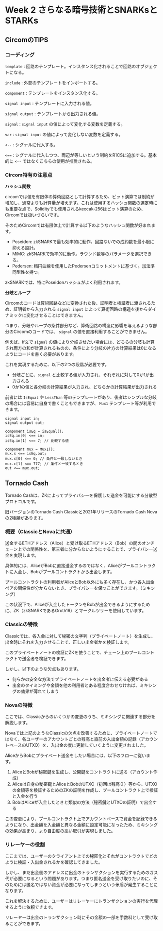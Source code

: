 # Week 2 さらなる暗号技術とSNARKsとSTARKs

## CircomのTIPS

### コーディング

`template` : 回路のテンプレート。インスタンス化されることで回路のオブジェクトになる。

`include` : 外部のテンプレートをインポートする。

`component` : テンプレートをインスタンス化する。

`signal input` : テンプレートに入力される値。

`signal output` : テンプレートから出力される値。

`signal` : `signal input` の値によって変化する変数を定義する。

`var` : `signal input` の値によって変化しない変数を定義する。

`<--` : シグナルに代入する。

`<==` : シグナルに代入しつつ、両辺が等しいという制約をR1CSに追加する。基本的に `<--` ではなくこちらの使用が推奨される。

### Circom特有の注意点

**ハッシュ関数**

circomでは値を有限体の算術回路として計算するため、ビット演算では制約が増加し、通常よりも計算量が増えます。これは使用するハッシュ関数の選定時にも重要な点で、Solidityでも使用されるkeccak-256はビット演算のため、Circomでは扱いづらいです。

そのためCircomでは有限体上で計算する以下のようなハッシュ関数が好まれます。

- Poseidon: zkSNARKで最も効率的に動作。回路ないでの成約数を最小限に抑える設計。
- MiMC: zkSNARKで効率的に動作。ラウンド数等のパラメータを選択できる。
- Pedersen: 楕円曲線を使用したPedersenコミットメントに基づく。加法準同型性を持つ。

zkSNARKでは、特にPoseidonハッシュがよく利用されます。

**分岐とループ**

Circomのコードは算術回路などに変換された後、証明者と検証者に渡されるため、証明者から入力される `signal input` によって算術回路の構造を後からダイナミックに変化させることはできません。

つまり、分岐やループの条件部分など、算術回路の構造に影響を与えるような部分のCircomのコードでは、 `signal` の値を直接利用することができません。

例えば、if文で `signal` の値により分岐させたい場合には、どちらの分岐も計算され両方の和が計算されるものの、条件により分岐の片方の計算結果は0になるようにコードを書く必要があります。

これを実現するために、以下の2つの段階が必要です。

- 分岐ごとに、`signal` と比較する値が入力され、それぞれに対して0か1が出力される
- 0か1の値と各分岐の計算結果が入力され、どちらかの計算結果が出力される

前者には `IsEqual` や `LessThan` 等のテンプレートがあり、後者はシンプルな分岐の場合には容易に自身で書くこともできますが、 `Mux1` テンプレート等が利用できます。

```
signal input in;
signal output out;

component isEq = isEqual();
isEq.in[0] <== in;
isEq.in[1] <== 7; // 比較する値

component mux = Mux1();
mux.s <== isEq.out;
mux.c[0] <== 0; // 条件と一致しないとき
mux.c[1] <== 777; // 条件と一致するとき
out <== mux.out;
```

## Tornado Cash

Tornado Cashは、ZKによってプライバシーを保護した送金を可能にする分散型プロトコルです。

旧バージョンのTornado Cash Classicと2021年リリースのTornado Cash Novaの2種類があります。

### 概要（ClassicとNovaに共通）

送金するETHアドレス（Alice）と受け取るETHアドレス（Bob）の間のオンチェーン上での関係性を、第三者に分からないようにすることで、プライバシー送金を実現します。

具体的には、AliceがBobに直接送金するのではなく、Aliceがプールコントラクトに入金し、Bobがプールコントラクトから出金します。

プールコントラクトの利用者がAliceとBob以外にも多く存在し、かつ各入出金ペアの関係性が分からないとき、プライバシーを保つことができます。（ミキシング）

この状況下で、Aliceが入金したトークンをBobが出金できるようにするために、ZK（zkSNARKであるGroth16）とマークルツリーを使用しています。

### Classicの特徴

Classicでは、各入金に対して秘密の文字列（プライベートノート）を生成し、出金時にそれを入力させることで、正しい出金者かを検証します。

このプライベートノートの検証にZKを使うことで、チェーン上のプールコントラクトで送金者を検証できます。

しかし、以下のような欠点もあります。

- 何らかの安全な方法でプライベートノートを出金者に伝える必要がある
- 出金のタイミングや金額を他の利用者とある程度合わせなければ、ミキシングの効果が薄れてしまう

### Novaの特徴

ここでは、Classicからのいくつかの変更のうち、ミキシングに関連する部分を解説します。

Novaでは上記のようなClassicの欠点を改善するために、プライベートノートではなく、各ユーザーのアカウントごとの残高と直前の入出金額の記録（アカウントベースのUTXO）を、入出金の度に更新していくように変更されました。

AliceからBobにプライベート送金をしたい場合には、以下のフローに従います。

1. AliceとBobが秘密鍵を生成し、公開鍵をコントラクトに送る（アカウント作成）
2. Aliceは自身の秘密鍵とAliceとBobのUTXO（初回は残高０）等から、UTXOの金額等を検証するためのZKの証明を作成し、プールコントラクト上で検証と入金を行う
3. BobはAliceが入金したときと類似の方法（秘密鍵とUTXOの証明）で出金する

この変更により、プールコントラクト上でアカウントベースで資金を記録できるようになり、出金額を入金額と異なる金額に設定可能になったため、ミキシングの効果が高まり、より自由度の高い取引が実現しました。

### リレーヤーの役割

ここまでは、ユーザーのクライアント上での秘匿化とそれがコントラクトでどのように検証・入出金されるかを確認してきました。

しかし、まだ出金側のアドレスに出金のトランザクションを実行するためのガス代が必要になるという問題があります。つまり匿名送金を受け取りたいのに、そのためには匿名ではない資金が必要になってしまうという矛盾が発生することになります。

これを解決するために、ユーザーはリレーヤーにトランザクションの実行を代理するように依頼できます。

リレーヤーは出金のトランザクション時にその金額の一部を手数料として受け取ることができます。